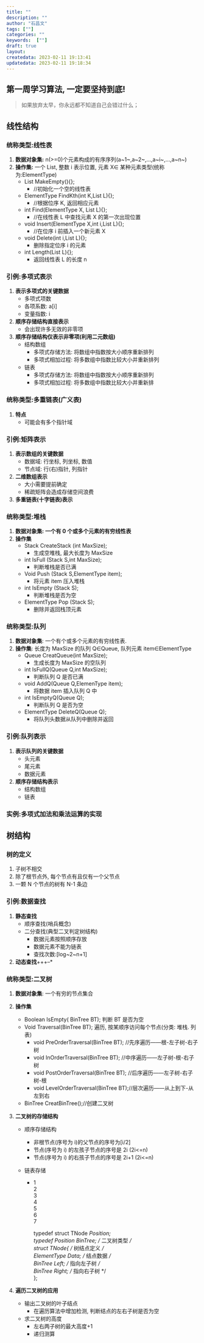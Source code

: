 ```yaml
---
title: ""
description: ""
author: "石昌文"
tags: [""]
categories: ""
keywords:  [""]
draft: true
layout: 
createdata: 2023-02-11 19:13:41
updatedata: 2023-02-11 19:18:34
---
```


## 第一周学习算法, 一定要坚持到底!

> 如果放弃太早，你永远都不知道自己会错过什么；

## 线性结构

### 统称类型:线性表

1. **数据对象集:** n(>=0)个元素构成的有序序列(a~1~,a~2~,…,a~i~,…,a~n~)
2. **操作集:** 一个 List, 整数 i 表示位置, 元素 X∈ 某种元素类型(统称为:ElementType)
	- List MakeEmpty(){};
		- //初始化一个空的线性表
	- ElementType FindKth(int K,List L){};
		- //根据位序 K, 返回相应元素
	- int Find(ElementType X, List L){};
		- //在线性表 L 中查找元素 X 的第一次出现位置
	- void Insert(ElementType X,int i,List L){};
		- //在位序 i 前插入一个新元素 X
	- void Delete(int i,List L){};
		- 删除指定位序 i 的元素
	- int Length(List L){};
		- 返回线性表 L 的长度 n

### 引例:多项式表示

1. **表示多项式的关键数据**
	- 多项式项数
	- 各项系数: a[i]
	- 变量指数: i
2. **顺序存储结构直接表示**
    - 会出现许多无效的非零项
3. **顺序存储结构仅表示非零项(利用二元数组)**
	- 结构数组
		- 多项式存储方法: 将数组中指数按大小顺序重新排列
		- 多项式相加过程: 将多数组中指数比较大小并重新排列
	- 链表
		- 多项式存储方法: 将数组中指数按大小顺序重新排列
		- 多项式相加过程: 将多数组中指数比较大小并重新排

### 统称类型:多重链表(广义表)

1. **特点**
	- 可能会有多个指针域

### 引例:矩阵表示

1. **表示数组的关键数据**
	- 数据域: 行坐标, 列坐标, 数值
	- 节点域: 行(右)指针, 列指针
2. **二维数组表示**
	- 大小需要提前确定
	- 稀疏矩阵会造成存储空间浪费
3. **多重链表(十字链表)表示**

### 统称类型:堆栈

1. **数据对象集: 一个有 0 个或多个元素的有穷线性表**
2. **操作集**
	- Stack CreateStack (int MaxSize);
		- 生成空堆栈, 最大长度为 MaxSize
	- int IsFull (Stack S,int MaxSize);
		- 判断堆栈是否已满
	- Void Push (Stack S,ElementType item);
		- 将元素 item 压入堆栈
	- int IsEmpty (Stack S);
		- 判断堆栈是否为空
	- ElementType Pop (Stack S);
		- 删除并返回栈顶元素

### 统称类型:队列

1. **数据对象集**: 一个有个或多个元素的有穷线性表.
2. **操作集**: 长度为 MaxSize 的队列 Q∈Queue, 队列元素 item∈ElementType
	- Queue CreatQueue(int MaxSize);
		- 生成长度为 MaxSize 的空队列
	- int IsFullQ(Queue Q,int MaxSize);
		- 判断队列 Q 是否已满
	- void AddQ(Queue Q,ElemenType item);
		- 将数据 item 插入队列 Q 中
	- int IsEmptyQ(Queue Q);
		- 判断队列 Q 是否为空
	- ElementType DeleteQ(Queue Q);
		- 将队列头数据从队列中删除并返回

### 引例:队列表示

1. **表示队列的关键数据**
	- 头元素
	- 尾元素
	- 数据元素
2. **顺序存储结构表示**
	- 结构数组
	- 链表

### 实例:多项式加法和乘法运算的实现

## 树结构

### 树的定义

1. 子树不相交
2. 除了根节点外, 每个节点有且仅有一个父节点
3. 一颗 N 个节点的树有 N-1 条边

### 引例:数据查找

1. **静态查找**
	- 顺序查找(哨兵概念)
	- 二分查找(典型二叉判定树结构)
		- 数据元素按照顺序存放
		- 数据元素不能为链表
		- 查找次数:[log~2~n+1]
2. **动态查找**+++–*

### 统称类型:二叉树

1. **数据对象集**: 一个有穷的节点集合
    
2. **操作集**
    
    - Boolean IsEmpty( BinTree BT); 判断 BT 是否为空
    - Void Traversal(BinTree BT); 遍历, 按某顺序访问每个节点(分类: 堆栈. 列表)
        - void PreOrderTraversal(BinTree BT); //先序遍历——根-左子树-右子树
        - void InOrderTraversal(BinTree BT); //中序遍历——左子树-根-右子树
        - void PostOrderTraversal(BinTree BT); //后序遍历——左子树-右子树-根
        - void LevelOrderTraversal(BinTree BT);//层次遍历——从上到下-从左到右
    - BinTree CreatBinTree();//创建二叉树
3. **二叉树的存储结构**
    
    - 顺序存储结构
        
        - 非根节点(序号为 i)的父节点的序号为[i/2]
        - 节点(序号为 i) 的左孩子节点的序号是 2i (2i<=n)
        - 节点(序号为 i) 的右孩子节点的序号是 2i+1 (2i<=n)
    - 链表存储
        
        - 1  
            2  
            3  
            4  
            5  
            6  
            7  
            
            typedef struct TNode *Position;  
            typedef Position BinTree; /* 二叉树类型 */  
            struct TNode{ /* 树结点定义 */  
                ElementType Data; /* 结点数据 */  
                BinTree Left;     /* 指向左子树 */  
                BinTree Right;    /* 指向右子树 */  
            };  
            
4. **遍历二叉树的应用**
    
    - 输出二叉树的叶子结点
        - 在遍历算法中增加检测, 判断结点的左右子树是否为空
    - 求二叉树的高度
        - 左右两子树的最大高度+1
        - 递归测算
